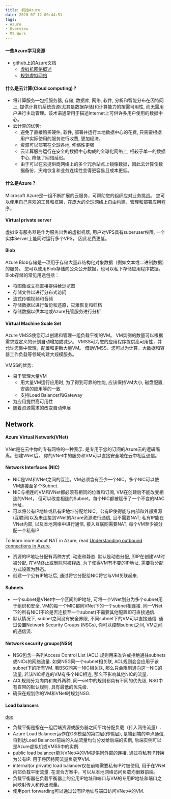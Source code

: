 ```yaml
---
title: 初始Azure
date: 2020-07-12 00:44:51
tags: 
- Azure
- Overview
- MS Work
---
```


#### 一些Azure学习资源

- github上的Azure文档
  - [虚拟机网络概述](https://github.com/MicrosoftDocs/azure-docs/blob/master/includes/virtual-machines-common-network-overview.md)
  - [规划虚拟网络](https://github.com/MicrosoftDocs/azure-docs/blob/master/articles/virtual-network/virtual-network-vnet-plan-design-arm.md)

#### 什么是云计算(Cloud computing) ?

- 将计算服务—包括服务器, 存储, 数据库, 网络, 软件, 分析和智能分布在因特网上, 提供计算机系统资源(尤其是数据存储)和计算能力的按需可用性, 而无需用户进行主动管理。该术语通常用于描述Internet上可供许多用户使用的数据中心。
- 云计算的优势:
  - 避免了直接购买硬件, 软件, 部署并运行本地数据中心的花费, 只需要根据用户实际使用的服务进行收费, 更加经济。
  - 资源可以部署在全球各地, 伸缩性更强
  - 云计算服务运行在安全的数据中心构成的全球化网络上, 相较于单一的数据中心, 降低了网络延迟。
  - 由于可以在云提供商网络上的多个冗余站点上镜像数据，因此云计算使数据备份，灾难恢复和业务连续性变得更容易且成本更低。

#### 什么是Azure ?

Microsoft Azure是一组不断扩展的云服务，可帮助您的组织应对业务挑战。 您可以使用自己喜欢的工具和框架，在庞大的全球网络上自由构建，管理和部署应用程序。

#### Virtual private server

虚拟专有服务器是作为服务出售的虚拟机器, 用户对VPS具有superuser权限, 一个实体Server上能同时运行多个VPS， 因此花费更低。

#### Blob

Azure Blob存储是一项用于存储大量非结构化对象数据（例如文本或二进制数据）的服务。 您可以使用Blob存储向公众公开数据，也可以私下存储应用程序数据。 Blob存储的常见用途包括：

- 将图像或文档直接提供给浏览器
- 存储文件以进行分布式访问
- 流式传输视频和音频
- 存储数据以进行备份和还原，灾难恢复和归档
- 存储数据以供本地或Azure托管服务进行分析

#### Virtual Machine Scale Set

Azure VMSS使您可以创建和管理一组负载平衡的VM。 VM实例的数量可以根据需求或定义的计划自动增加或减少。 VMSS可为您的应用程序提供高可用性，并允许您集中管理，配置和更新大量VM。 借助VMSS，您可以为计算，大数据和容器工作负载等领域构建大规模服务。

VMSS的优势:

- 易于管理大量VM
  - 用大量VM运行应用时, 为了得到可靠的性能, 应该保持VM大小, 磁盘配置, 安装的应用等的一致
  - 支持Load Balancer和Gateway
- 为应用提供高可用性
- 随着资源需求的改变自动伸展

## Network

#### Azure Virtual Network(VNet)

VNet是在云中你的专有网络的一种表示. 是专用于您的订阅的Azure云的逻辑隔离。创建VNet后， 你的VNet中的服务和VM可以直接安全地在云中相互通信。

#### Network Interfaces (NIC)

- NIC是VM和VNet之间的互连。VM必须含有至少一个NIC。多个NIC可以使VM连接至多个Subnet.
- NIC与相连的VM和VNet都必须有相同的位置和订阅, VM在创建后不能改变相连的VNet， 但可以改变相连的Subnet。每个NIC都被赋予了一个不变的MAC地址。
- 可以将公有IP地址或私有IP地址分配给NIC。公有IP使得能与内部和外部资源(互联网)以及未连接到VNet的Azure资源进行通信, 且不需要NAT; 私有IP能在VNet内部, 以及本地网络中进行通信, 接入互联网需要NAT, 每个VM至少被分配一个私有IP

To learn more about NAT in Azure, read [Understanding outbound connections in Azure](https://github.com/MicrosoftDocs/azure-docs/blob/master/articles/load-balancer/load-balancer-outbound-connections.md).

- 资源的IP地址分配有两种方式: 动态和静态. 默认是动态分配, 即IP在创建VM时被分配, 在VM终止或删除时被释放. 为了使得VM有不变的IP地址, 需要将分配方式设置为静态。
- 创建一个公有IP地址后, 通过将它分配给NIC将它与VM关联起来.

#### Subnets

- 一个subnet是VNet中一个区间的IP地址, 可将一个VNet划分为多个subnet用于组织和安全. VM的每一个MIC都同VNet下的一个subnet相连接. 同一VNet下的所有NIC(不论是否连接至一个subnet)不需要其他配置即可直接通信.
- 默认情况下, subnet之间没有安全界限, 不同subnet下的VM可以直接通信. 通过设置Network Security Groups (NSGs), 你可以控制subnet之间, VM之间的通信流.

#### Network security groups(NSG)

- NSG包含一系列Access Control List (ACL) 规则用来准许或拒绝通往subnets或NICs的网络流量. 如果NSG同一个subnet相关联, ACL规则会会应用于该subnet下的所有VM. 若BSG同某一NIC相关联, 那么只会限制通向这一NIC的流量, 若该NIC相连的VM有多个NIC相连, 那么不影响其他NIC的流量.
- ACL规则分为向内和向外两种, 同一set中的规则都具有不同的优先级, NSG中有自带的默认规则, 具有最低的优先级.
- 确保在规划你的VM和VNet时规划NSG.

#### Load balancers

 [doc](https://github.com/MicrosoftDocs/azure-docs/blob/master/articles/load-balancer/load-balancer-overview.md)

- 负载平衡是指在一组后端资源或服务器之间平均分配负载（传入网络流量）.
- Azure Load Balancer运作在OSI模型的第四层(传输层), 是端到端的单点通信, 将到达Load Balancer前端的入站流量均匀分发给后端的实例, 后端实例可以是Azure虚拟机或VMSS中的实例.
- public load balancer能为VNet中的VM提供同外部的连接, 通过将私有IP转换为公有IP. 用于将因特网流量负载至VM.
- internal(or private) load balancer仅在前端需要私有IP时被使用, 用于在VNet内部负载平衡流量. 在混合方案中，可以从本地网络访问负载均衡器前端。
- 负载平衡器在负载平衡器上的公用IP地址和端口与VM的专用IP地址和端口之间映射传入和传出流量。
- 使用port forwarding可以通过公有IP地址与端口访问VNet中的VM.